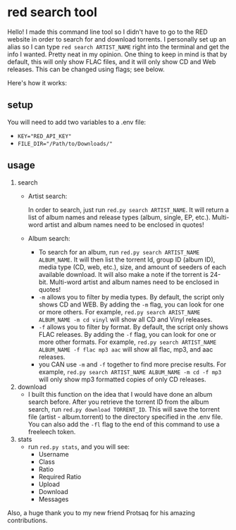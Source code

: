 # red search tool

Hello!  I made this command line tool so I didn't have to go to the RED website in order to search for and download torrents.  I personally set up an alias so I can type `red search ARTIST_NAME` right into the terminal and get the info I wanted.  Pretty neat in my opinion.  One thing to keep in mind is that by default, this will only show FLAC files, and it will only show CD and Web releases.  This can be changed using flags; see below.

Here's how it works:

## setup

You will need to add two variables to a .env file:
- `KEY="RED_API_KEY"`
- `FILE_DIR="/Path/to/Downloads/"`

## usage

1. search
	- Artist search:

		In order to search, just run `red.py search ARTIST_NAME`.  It will return a list of album names and release types (album, single, EP, etc.).  Multi-word artist and album names need to be enclosed in quotes!

	- Album search:
		- To search for an album, run `red.py search ARTIST_NAME ALBUM_NAME`.  It will then list the torrent Id, group ID (album ID), media type (CD, web, etc.), size, and amount of seeders of each available download. It will also make a note if the torrent is 24-bit.  Multi-word artist and album names need to be enclosed in quotes!
		- `-m` allows you to filter by media types.  By default, the script only shows CD and WEB.  By adding the `-m` flag, you can look for one or more others. For example, `red.py search ARIST_NAME ALBUM_NAME -m cd vinyl` will show all CD and Vinyl releases.
		- `-f` allows you to filter by format.  By default, the script only shows FLAC releases.  By adding the `-f` flag, you can look for one or more other formats.  For example, `red.py search ARTIST_NAME ALBUM_NAME -f flac mp3 aac` will show all flac, mp3, and aac releases.
		- you CAN use `-m` and `-f` together to find more precise results. For example, `red.py search ARTIST_NAME ALBUM_NAME -m cd -f mp3` will only show mp3 formatted copies of only CD releases.
2. download
	- I built this function on the idea that I would have done an album search before.  After you retrieve the torrent ID from the album search, run `red.py download TORRENT_ID`.  This will save the torrent file (artist - album.torrent) to the directory specified in the .env file. You can also add the `-fl` flag to the end of this command to use a freeleech token. 
3. stats
	- run `red.py stats`, and you will see:
		- Username
		- Class
		- Ratio
		- Required Ratio
		- Upload
		- Download
		- Messages


Also, a huge thank you to my new friend Protsaq for his amazing contributions.